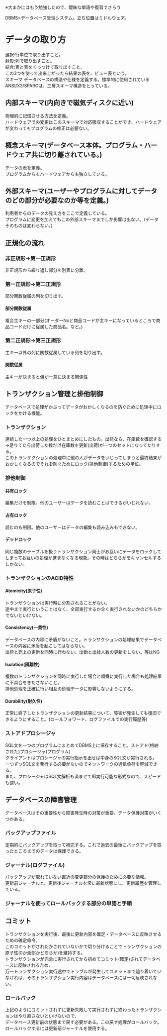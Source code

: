 <p>※大まかにはもう勉強したので、曖昧な単語や復習でさらう</p>
DBMS=データベース管理システム。立ち位置はミドルウェア。<br>
<h1>データの取り方</h1>
選択:行単位で取り出すこと。<br>
射影:列で取り出すこと。<br>
結合:表と表をくっつけて取り出すこと。<br>
この3つを使って出来上がったら結果の表を、ビュー表という。<br>
</h2>スキーマ</h2>
データベースの構造や仕様を定義する。標準的に使用されているANSI/X3/SPARCは、三層スキーマ構造をとっている。<br>
<h2>内部スキーマ(内向きで磁気ディスクに近い)</h2>
物理的に記憶させる方法を定義。<br>
ハードウェアでの変更はこのスキーマで対応吸収することができ、ハードウェアが変わってもプログラムの修正は必要ない。<br>
<h2>概念スキーマ(データベース本体。プログラム・ハードウェア共に切り離されている。)</h2>
データの表を定義。<br>
プログラムからもハードウェアからも独立している。
<h2>外部スキーマ(ユーザーやプログラムに対してデータのどの部分が必要なのか等を定義。)</h2>
利用者からのデータの見え方をここで定義している。<br>
プログラムに変更を加えてもこの外部スキーマまでしか影響は出ない。(データそのものは変わらない。)
<h2>正規化の流れ</h2>
<h3>非正規形→第一正規形</h3>
非正規形から繰り返し部分を別表に分離。
<h3>第一正規形→第二正規形</h3>
部分関数従属の列を切り出す。
<h4>部分関数従属</h4>
複合主キーの一部分(オーダーNoと商品コードが主キーになっているところで商品コードだけに従属した商品名。など。)
<h3>第二正規形→第三正規形</h3>
主キー以外の列に関数従属している列を切り出す。
<h4>関数従属</h4>
主キーが決まると値が一意に決まる関係性
<h2>トランザクション管理と排他制御</h2>
データベースで処理がかぶってデータがおかしくなるのを防ぐために処理中にロックをかける機能。
<h3>トランザクション</h3>
連続した一つ以上の処理をひとまとめにしたもの。出荷なら、在庫数を確認する→足りてたら出荷した数だけ在庫数を更新(出荷)が一つのセットになってたりする。<br>
このトランザクションの処理中に他の人がデータをいじってしまうと最終結果がおかしくなるのでそれを防ぐためにロック(排他制御)するための単位。
<h3>排他制御</h3>
<h4>共有ロック</h4>
編集だけを制限。他のユーザーはデータを読むことはできるがいじれない。
<h4>占有ロック</h4>
読むのも制限。他のユーザーはデータの編集も読み込みもできない。
<h4>デッドロック</h4>
同じ複数のテーブルを扱うトランザクション同士がお互いにデータをロックしてしまってお互いの処理が進まなくなる現象。その時はどちらかをキャンセルするしかない。
<h3>トランザクションのACID特性</h3>
<h4>Atomicity(原子性)</h4>
トランザクションは実行時に分割されることがない。<br>
途中まで実行ということはなく、全部実行するか全く実行されないかのどちらかでないといけない。
<h4>Consistency(一貫性)</h4>
データベースの内容に矛盾がないこと。トランザクションの処理結果でデータベースの内容に矛盾を起こしてはならない。<br>
出荷と売上の更新を同時に行わない、出勤と出社人数の更新をしない。等はNG
<h4>Isolation(隔離性)</h4>
複数のトランザクションを同時に実行した場合と順番に実行した場合も処理結果に不具合をきたさないこと。<br>
排他処理を正確に行い相互の処理データに影響しないようにする。
<h4>Durability(耐久性)</h4>
正常に終了したトランザクションの更新結果について、障害が発生しても復旧できるようにすること。(ロールフォワード、ログファイルでの実行履歴等)
<h3>ストアドプロシージャ</h3>
SQL文を一つのプログラムにまとめてDBMS上に保存すること。ストアド(格納された)プロシージャ(プログラム)<br>
クライアントはプロシージャの実行指示を出せば中身のSQL文が実行される。<br>
一つずつSQL文を発行する必要がないのでネットワークの通信負荷を軽減できる。<br>
また、プロシージャはSQL文解析も済ませて即実行可能な形式なので、スピードも速い。
<h2>データベースの障害管理</h2>
データベースはその重要性から障害発生時の対策が重要。データ保護対策がいくつかある。
<h3>バックアップファイル</h3>
定期的にバックアップを取って補完する。これで過去の最後にバックアップを取ったところまでのデータは保護できる。
<h3>ジャーナル(ログファイル)</h3>
バックアップが取れていない直近の変更部分の保護のために必要な情報。<br>
更新前ジャーナルと、更新後ジャーナルを常に最新状態にし、更新履歴を管理している。
<h3>ジャーナルを使ってロールバックする部分の単語と手順</h3>
<h2>コミット</h2>
トランザクションを実行後、最後に更新内容を確定・データベースに反映させるための確定命令。<br>
このコミットがされたかされていないかで切り分けることでトランザクションの原子性(0か全部かどちらか)を維持する。<br>
トランザクションが完全に実行されてから初めてコミット(確定)されてデータベースに反映されるため、<br>
万一トランザクション実行途中でトラブルが発生してコミットまで辿り着いていなければ、そのトランザクション実行内容はデータベースには一切反映されない。
<h3>ロールバック</h3>
上記のようにコミットされずに更新失敗して実行されずに終わったトランザクションはやり直さないといけないので、<br>
データベース更新前の状態まで戻す必要がある。この戻す処理がロールバック。ロールバックするには更新前ジャーナルを使用する。
